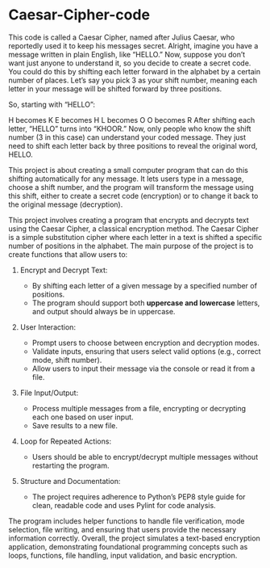 # Caesar-Cipher-code
This  code is called a Caesar Cipher, named after Julius Caesar, who reportedly used it to keep his messages secret.
Alright, imagine you have a message written in plain English, like “HELLO.” Now, suppose you don’t want just anyone to understand it, so you decide to create a secret code. You could do this by shifting each letter forward in the alphabet by a certain number of places. Let’s say you pick 3 as your shift number, meaning each letter in your message will be shifted forward by three positions.

So, starting with “HELLO”:

H becomes K
E becomes H
L becomes O
O becomes R
After shifting each letter, “HELLO” turns into “KHOOR.” Now, only people who know the shift number (3 in this case) can understand your coded message. They just need to shift each letter back by three positions to reveal the original word, HELLO.

This project is about creating a small computer program that can do this shifting automatically for any message. It lets users type in a message, choose a shift number, and the program will transform the message using this shift, either to create a secret code (encryption) or to change it back to the original message (decryption).

This project involves creating a program that encrypts and decrypts text using the Caesar Cipher, a classical encryption method. The Caesar Cipher is a simple substitution cipher where each letter in a text is shifted a specific number of positions in the alphabet. The main purpose of the project is to create functions that allow users to:

1. Encrypt and Decrypt Text:  
   - By shifting each letter of a given message by a specified number of positions.
   - The program should support both **uppercase and lowercase** letters, and output should always be in uppercase.

2. User Interaction:  
   - Prompt users to choose between encryption and decryption modes.
   - Validate inputs, ensuring that users select valid options (e.g., correct mode, shift number).
   - Allow users to input their message via the console or read it from a file.

3. File Input/Output:  
   - Process multiple messages from a file, encrypting or decrypting each one based on user input.
   - Save results to a new file.

4. Loop for Repeated Actions:  
   - Users should be able to encrypt/decrypt multiple messages without restarting the program.

5. Structure and Documentation:  
   - The project requires adherence to Python’s PEP8 style guide for clean, readable code and uses Pylint for code analysis.

The program includes helper functions to handle file verification, mode selection, file writing, and ensuring that users provide the necessary information correctly. Overall, the project simulates a text-based encryption application, demonstrating foundational programming concepts such as loops, functions, file handling, input validation, and basic encryption.
